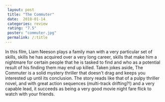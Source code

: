 ```yaml
---
 layout: post
 title: "The Commuter"
 date:  2018-01-14
 categories: review
 rating: "7.5"
 poster: "commuter.jpg"
 permalink: /:title
---
```



In this film, Liam Neeson plays a family man with a very particular set of skills, skills he has acquired over a very long career, skills that make him a nightmare for certain people that he is tasked to find and who as a potential result of his finding them may end up killed. Taken jokes aside, The Commuter is a solid mystery thriller that doesn't drag and keeps you interested up until its conclusion. The story reads like that of a pulpy thriller novel, and with great action sequences (multi-track drifting?!) and a very capable lead, it succeeds as being a very good movie night fare flick to watch with your friends.